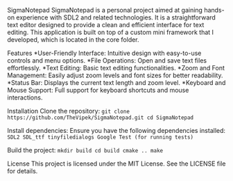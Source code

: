 SigmaNotepad
SigmaNotepad is a personal project aimed at gaining hands-on experience with SDL2 and related technologies. It is a straightforward text editor designed to provide a clean and efficient interface for text editing. This application is built on top of a custom mini framework that I developed, which is located in the core folder.

Features
*User-Friendly Interface: Intuitive design with easy-to-use controls and menu options.
*File Operations: Open and save text files effortlessly.
*Text Editing: Basic text editing functionalities.
*Zoom and Font Management: Easily adjust zoom levels and font sizes for better readability.
*Status Bar: Displays the current text length and zoom level.
*Keyboard and Mouse Support: Full support for keyboard shortcuts and mouse interactions.

Installation
Clone the repository:
`git clone https://github.com/TheVipek/SigmaNotepad.git
cd SigmaNotepad`

Install dependencies:
Ensure you have the following dependencies installed:
`SDL2
SDL_ttf
tinyfiledialogs
Google Test (for running tests)`

Build the project:
`mkdir build
cd build
cmake ..
make`

License
This project is licensed under the MIT License. See the LICENSE file for details.
